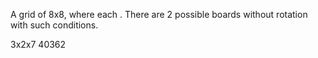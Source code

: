 A grid of 8x8, where each . There are 2 possible boards without rotation with such conditions.

3x2x7 40362

